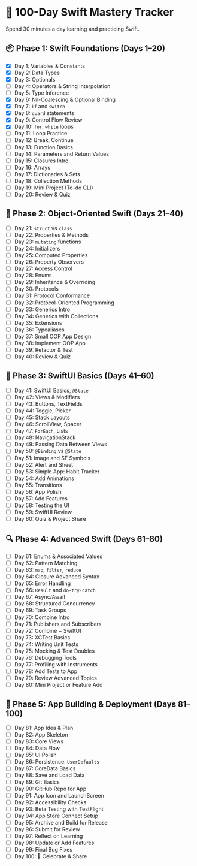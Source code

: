 # 🧠 100-Day Swift Mastery Tracker

Spend 30 minutes a day learning and practicing Swift. 

## 📦 Phase 1: Swift Foundations (Days 1–20)

- [x] Day 1: Variables & Constants
- [x] Day 2: Data Types
- [x] Day 3: Optionals
- [ ] Day 4: Operators & String Interpolation
- [ ] Day 5: Type Inference
- [x] Day 6: Nil-Coalescing & Optional Binding
- [x] Day 7: `if` and `switch`
- [x] Day 8: `guard` statements
- [x] Day 9: Control Flow Review
- [x] Day 10: `for`, `while` loops
- [ ] Day 11: Loop Practice
- [ ] Day 12: Break, Continue
- [ ] Day 13: Function Basics
- [ ] Day 14: Parameters and Return Values
- [ ] Day 15: Closures Intro
- [ ] Day 16: Arrays
- [ ] Day 17: Dictionaries & Sets
- [ ] Day 18: Collection Methods
- [ ] Day 19: Mini Project (To-do CLI)
- [ ] Day 20: Review & Quiz

## 🧱 Phase 2: Object-Oriented Swift (Days 21–40)

- [ ] Day 21: `struct` vs `class`
- [ ] Day 22: Properties & Methods
- [ ] Day 23: `mutating` functions
- [ ] Day 24: Initializers
- [ ] Day 25: Computed Properties
- [ ] Day 26: Property Observers
- [ ] Day 27: Access Control
- [ ] Day 28: Enums
- [ ] Day 29: Inheritance & Overriding
- [ ] Day 30: Protocols
- [ ] Day 31: Protocol Conformance
- [ ] Day 32: Protocol-Oriented Programming
- [ ] Day 33: Generics Intro
- [ ] Day 34: Generics with Collections
- [ ] Day 35: Extensions
- [ ] Day 36: Typealiases
- [ ] Day 37: Small OOP App Design
- [ ] Day 38: Implement OOP App
- [ ] Day 39: Refactor & Test
- [ ] Day 40: Review & Quiz

## 🧩 Phase 3: SwiftUI Basics (Days 41–60)

- [ ] Day 41: SwiftUI Basics, `@State`
- [ ] Day 42: Views & Modifiers
- [ ] Day 43: Buttons, TextFields
- [ ] Day 44: Toggle, Picker
- [ ] Day 45: Stack Layouts
- [ ] Day 46: ScrollView, Spacer
- [ ] Day 47: `ForEach`, Lists
- [ ] Day 48: NavigationStack
- [ ] Day 49: Passing Data Between Views
- [ ] Day 50: `@Binding` vs `@State`
- [ ] Day 51: Image and SF Symbols
- [ ] Day 52: Alert and Sheet
- [ ] Day 53: Simple App: Habit Tracker
- [ ] Day 54: Add Animations
- [ ] Day 55: Transitions
- [ ] Day 56: App Polish
- [ ] Day 57: Add Features
- [ ] Day 58: Testing the UI
- [ ] Day 59: SwiftUI Review
- [ ] Day 60: Quiz & Project Share

## 🔍 Phase 4: Advanced Swift (Days 61–80)

- [ ] Day 61: Enums & Associated Values
- [ ] Day 62: Pattern Matching
- [ ] Day 63: `map`, `filter`, `reduce`
- [ ] Day 64: Closure Advanced Syntax
- [ ] Day 65: Error Handling
- [ ] Day 66: `Result` and `do-try-catch`
- [ ] Day 67: Async/Await
- [ ] Day 68: Structured Concurrency
- [ ] Day 69: Task Groups
- [ ] Day 70: Combine Intro
- [ ] Day 71: Publishers and Subscribers
- [ ] Day 72: Combine + SwiftUI
- [ ] Day 73: XCTest Basics
- [ ] Day 74: Writing Unit Tests
- [ ] Day 75: Mocking & Test Doubles
- [ ] Day 76: Debugging Tools
- [ ] Day 77: Profiling with Instruments
- [ ] Day 78: Add Tests to App
- [ ] Day 79: Review Advanced Topics
- [ ] Day 80: Mini Project or Feature Add

## 🚀 Phase 5: App Building & Deployment (Days 81–100)

- [ ] Day 81: App Idea & Plan
- [ ] Day 82: App Skeleton
- [ ] Day 83: Core Views
- [ ] Day 84: Data Flow
- [ ] Day 85: UI Polish
- [ ] Day 86: Persistence: `UserDefaults`
- [ ] Day 87: CoreData Basics
- [ ] Day 88: Save and Load Data
- [ ] Day 89: Git Basics
- [ ] Day 90: GitHub Repo for App
- [ ] Day 91: App Icon and LaunchScreen
- [ ] Day 92: Accessibility Checks
- [ ] Day 93: Beta Testing with TestFlight
- [ ] Day 94: App Store Connect Setup
- [ ] Day 95: Archive and Build for Release
- [ ] Day 96: Submit for Review
- [ ] Day 97: Reflect on Learning
- [ ] Day 98: Update or Add Features
- [ ] Day 99: Final Bug Fixes
- [ ] Day 100: 🎉 Celebrate & Share
